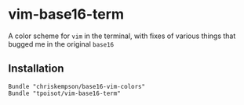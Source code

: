 # vim-base16-term

A color scheme for `vim` in the terminal, with fixes of various things that bugged me in the original `base16`

## Installation

```{vim}
Bundle "chriskempson/base16-vim-colors"
Bundle "tpoisot/vim-base16-term"
```
